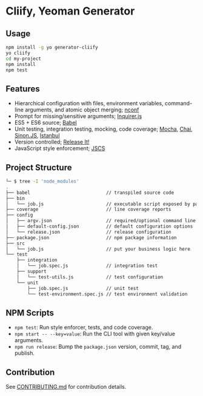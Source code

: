 
# Cliify, Yeoman Generator

## Usage

```bash
npm install -g yo generator-cliify
yo cliify
cd my-project
npm install
npm test
```

## Features

- Hierarchical configuration with files, environment variables, command-line arguments, and atomic object merging; [nconf][]
- Prompt for missing/sensitive arguments; [Inquirer.js][]
- ES5 + ES6 source; [Babel][]
- Unit testing, integration testing, mocking, code coverage; [Mocha][], [Chai][], [Sinon.JS][], [Istanbul][]
- Version controlled; [Release It!][]
- JavaScript style enforcement; [JSCS][]

[Babel]: https://babeljs.io/
[Chai]: http://chaijs.com/
[Inquirer.js]: https://github.com/SBoudrias/Inquirer.js
[Istanbul]: https://github.com/gotwarlost/istanbul
[JSCS]: https://github.com/jscs-dev/node-jscs
[Mocha]: https://mochajs.org/
[nconf]: https://github.com/indexzero/nconf
[Release It!]: https://github.com/webpro/release-it
[Sinon.JS]: http://sinonjs.org/

## Project Structure

```bash
└─ $ tree -I 'node_modules'
.
├── babel                            // transpiled source code
├── bin
│   └── job.js                       // executable script exposed by package.json "bin" property
├── coverage                         // line coverage reports
├── config
│   ├── argv.json                    // required/optional command line arguments
│   ├── default-config.json          // default configuration options
│   └── release.json                 // release configuration
├── package.json                     // npm package information
├── src
│   └── job.js                       // put your business logic here
└── test
    ├── integration
    │   └── job.spec.js              // integration test
    ├── support
    │   └── test-utils.js            // test configuration
    └── unit
        ├── job.spec.js              // unit test
        └── test-environment.spec.js // test environment validation
```

## NPM Scripts

- `npm test`: Run style enforcer, tests, and code coverage.
- `npm start -- --key=value`: Run the CLI tool with given key/value arguments.
- `npm run release`: Bump the `package.json` version, commit, tag, and publish.

## Contribution

See [CONTRIBUTING.md](CONTRIBUTING.md) for contribution details.
